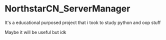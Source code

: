 # NorthstarCN_ServerManager
It's a educational purposed project that i took to study python and oop stuff

Maybe it will be useful but idk
